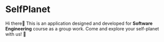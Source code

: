 # SelfPlanet
Hi there👋
This is an application designed and developed for **Software Engineering** course as a group work.
Come and explore your self-planet with us! 🤖
